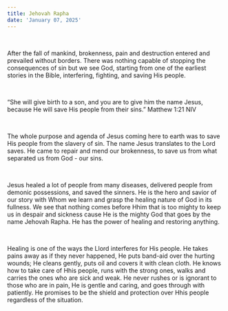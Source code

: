 ```yaml
---
title: Jehovah Rapha
date: 'January 07, 2025'
---
```


<script>
  import { theme2 } from '../../../../store/themes/theme2.svelte';
  import ArticleHero from '../../../../components/article_components/article_hero.svelte';
  import ArticleHeader from '../../../../components/article_components/article_header.svelte';
</script>

<ArticleHero 
  title={title} 
  date={date}
  subtopic={theme2.subtopics[2]} 
/>

<br />

After the fall of mankind, brokenness, pain and destruction entered and prevailed without borders. There was nothing capable of stopping the consequences of sin but we see God, starting from one of the earliest stories in the Bible, interfering, fighting, and saving His people.

<br />

“She will give birth to a son, and you are to give him the name Jesus, because He will save His people from their sins.” Matthew 1:21 NIV

<br />

The whole purpose and agenda of Jesus coming here to earth was to save His people from the slavery of sin. The name Jesus translates to the Lord saves. He came to repair and mend our brokenness, to save us from what separated us from God - our sins.

<br />

Jesus healed a lot of people from many diseases, delivered people from demonic possessions, and saved the sinners. He is the hero and savior of our story with Whom we learn and grasp the healing nature of God in its fullness. We see that nothing comes before Hhim that is too mighty to keep us in despair and sickness cause He is the mighty God that goes by the name Jehovah Rapha. He has the power of healing and restoring anything.

<br />

Healing is one of the ways the Llord interferes for His people. He takes pains away as if they never happened, He puts band-aid over the hurting wounds; He cleans gently, puts oil and covers it with clean cloth. He knows how to take care of Hhis people, runs with the strong ones, walks and carries the ones who are sick and weak. He never rushes or is ignorant to those who are in pain, He is gentle and caring, and goes through with patiently. He promises to be the shield and protection over Hhis people regardless of the situation.
